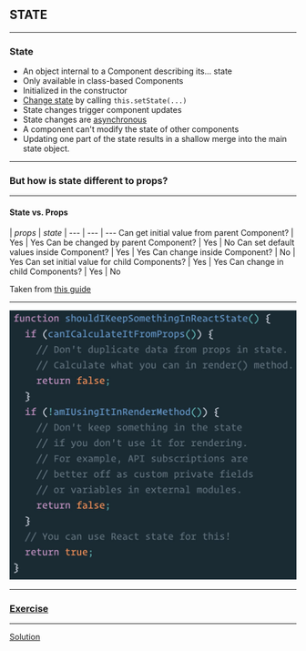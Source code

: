 
## STATE

---

### State

- An object internal to a Component describing its... state
- Only available in class-based Components
- Initialized in the constructor
- [Change state](https://codepen.io/berkmolla/pen/rzGBKP) by calling `this.setState(...)`
- State changes trigger component updates
- State changes are [asynchronous](https://codepen.io/berkmolla/pen/mMBjGX?editors=1111)
- A component can't modify the state of other components
- Updating one part of the state results in a shallow merge into the main state object.

---

### But how is state different to props?

---

#### State vs. Props

| _props_ | _state_ |
--- | --- | ---
Can get initial value from parent Component? | Yes | Yes
Can be changed by parent Component? | Yes | No
Can set default values inside Component? | Yes | Yes
Can change inside Component? | No | Yes
Can set initial value for child Components? | Yes | Yes
Can change in child Components? | Yes | No

Taken from [this guide](https://github.com/uberVU/react-guide/blob/master/props-vs-state.md#changing-props-and-state)

---

<img src="img/statetweet.jpeg" width="550"></img>


---

### [Exercise](https://codepen.io/berkmolla/pen/YxvGWz)


---

[Solution](https://codepen.io/berkmolla/pen/mMBGGg)
